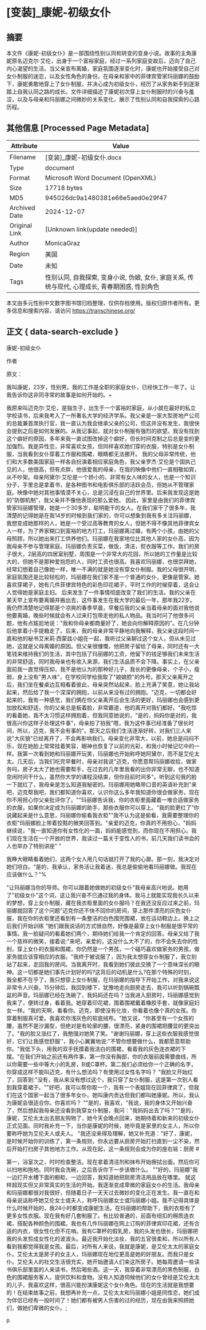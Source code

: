 # [变装]_康妮-初级女仆



## 摘要

<!-- tcd_abstract -->
本文件《康妮-初级女仆》是一部围绕性别认同和转变的变身小说。故事的主角康妮原名迈克尔·艾伦，出身于一个富裕家庭，经过一系列家庭变故后，迈向了自己内心渴望的生活。当父亲宣布离婚，家庭氛围逐渐变化时，康妮也开始接受自己对女仆制服的迷恋，以及女性角色的身份。在母亲和家中的菲律宾管家玛丽娜的鼓励下，康妮勇敢地穿上了女仆制服，并决心成为初级女仆，经历了从家务新手到逐渐踏上自我认同之路的成长。文件详细描述了康妮初次穿上女仆制服时的兴奋与羞涩，以及与母亲和玛丽娜之间微妙的关系变化，展示了性别认同和自我探索的心路历程。

<!-- tcd_abstract_end -->

## 其他信息 [Processed Page Metadata]

| Attribute       | Value                                  |
|-----------------|----------------------------------------|
| Filename        | [变装]_康妮-初级女仆.docx                             |
| Type            | document                                 |
| Format          | Microsoft Word Document (OpenXML)                               |
| Size            | 17718 bytes                           |
| MD5             | 945026dc9a1480381e66e5aed0e29f47                                  |
| Archived Date   | 2024-12-07                             |
| Original Link   | [Unknown link(update needed)]                         |
| Author          | MonicaGraz                               |
| Region          | 美国                               |
| Date            | 未知                                 |
| Tags            | 性别认同, 自我探索, 变身小说, 伪娘, 女仆, 家庭关系, 传统与现代, 心理成长, 青春期困惑, 性别角色                                 |

本文由多元性别中文数字图书馆归档整理，仅供存档使用。版权归原作者所有。更多信息和搜索内容，请访问 <https://transchinese.org/>


## 正文 { data-search-exclude }

<!-- tcd_main_text -->
康妮-初级女仆



作者



原文：



我叫康妮，23岁，性别男。我的工作是全职的家庭女仆，已经快工作一年了。让我告诉你这非同寻常的故事是如何开始的。+

我原来叫迈克尔·艾伦，是独生子，出生于一个富裕的家庭，从小就在最好的私立学校读书，后来我考入了一所著名大学的经济学系。我父亲是一家大型房地产公司的总裁兼首席执行官，我一直认为我会继承父亲的公司，但这并没有发生，我很快会提到之后是如何发展的。从我记事起，就对女仆制服有强烈的欲望。我没有找到这个癖好的原因，多年来我一直试图改掉这个癖好，但长时间克制之后总是变的更加强烈。我是异性恋，非常喜欢女孩，但同样喜欢她们穿的衣服，特别是女仆制服，当我看到女仆穿着工作服和围裙，眼睛都无法挪开。 我的父母非常传统，他们和大多数美国家庭一样各自扮演着相应家庭角色，我父亲罗杰·艾伦是个固执己见的人，他很高，但有点胖，他很爱我的母亲，在我的映像中他们一直相敬如宾，从不吵架。母亲阿黛尔·艾伦是一个娇小的、非常有女人味的女人，也是一个知识分子，手里总是拿着书，是各种图书和电影俱乐部的活跃会员，但她从不管理家庭。映像中她对其他事情漠不关心，总是沉浸在自己的世界里。后来我发现这是她的"防御机制"，我父亲并不像他表现的那么爱她。 因此，家里是由我们的菲律宾管家玛丽娜管理，她是一个30多岁，聪明能干的女人。在我们家干了很多年，我清楚的记得她是在我14岁的时候到我们家的，你可以想象到我有多关注玛丽娜，我想变成她那样的人，她是一个受过高等教育的女人，但她不得不像其他菲律宾女人一样，为了养家糊口到富裕的地方打工，玛丽娜离过婚，有两个小孩，由她的父母照顾，所以她出来打工供养他们。玛丽娜在我家地位比其他人家的女仆高，因为我母亲不参与管理家庭。玛丽娜负责买菜，做饭，清洁，熨衣服等工作。我们的房子很大，2层高的四居室别墅，周围是一个非常大的花园，所以她的工作量是比较大的，但她不是那种爱抱怨的人，同时工资也很高。我喜欢玛丽娜，也很崇拜她，经常幻想着自己像她一样，唯一不满的就是她没有穿女仆制服。我的父母很开明，家庭氛围还是比较轻松的，玛丽娜在我们家不是一个普通的女仆，更像是管家。她喜欢穿裙子，她有几件菲律宾特色的彩色印花裙子，平时工作的时候穿着，这会让人觉得她是家庭主妇。 后来发生了一件事情彻底改变了我们的生活。我的父亲在某天早上宣布要离婚并搬出去，这件事发生在我大学的最后一年，那年我22岁。我仍然清楚地记得那是个凉爽的春季早晨，早餐后我的父亲当着母亲的面对我他说他要离婚，晚些时候就会有人过来打包带走他的私人物品。我当时问了他很多问题，他有点尴尬地说："我和你母亲都商量好了，她会向你解释原因的"。在几分钟后他拿着小手提箱走了。后来，我的母亲非常平静地向我解释，我父亲这段时间一直和他的秘书艾米莉·西蒙兹小姐在一起，我听过父亲聊过这个女人，但从未见过她，这就是父母离婚的原因。但父亲很慷慨，他把房子留给了母亲，同时还有一大笔钱来维持我们的生活，其中包括了玛丽娜的工资，他留下的钱足够我们未来生活的非常舒适，同时我母亲也有收入来源，我们生活品质不会下降。事实上，在父亲面前我一直觉得压抑，我不是他认为的那种好儿子，我长的更像母亲，个子小，瘦弱，身上没有"男人味"，在学校同学给我取了"娘娘腔"的外号。那天父亲离开之后，我们坐在餐桌边互相看着彼此，母亲突然站起来，脸上充满了笑意，她让我站起来，然后给了我一个深深的拥抱，以前从来没有过的拥抱。"迈克，一切都会好起来的，我有一种感觉，我们俩在你父亲离开后会生活的更好，玛丽娜也会感到更加放松和舒适，你的父亲总是板着脸，非常霸道，他的离开对我们都好。"我吃惊的看着她，我不太习惯这样拥抱着，但我同意她说的，"是的，妈妈你是对的，我很高兴你这样子处理这件事"，母亲拍了拍我"嗯，我为这件事已经准备了很长时间，所以，迈克，我不会有事的"。那天之后我们生活逐渐好转，对我们三人来说"大灰狼"已经离开了，不会再影响我们。母亲变化非常大，以前，她总是闷闷不乐，现在她脸上常常挂着笑容，眼神也恢复了以前的光彩，和我小时候记忆中的一样。我第一次看到她和玛丽娜开玩笑，玛丽娜也开始称呼她阿黛尔，而不是艾伦太太。几天后，当我们吃完早餐时，母亲对我说"迈克，你愿意帮玛丽娜收拾，做家务吗，房子太大了她也需要帮手，在过去的几年里我看的出你非常无聊，也不知道空闲时间干什么，虽然你大学的课程没结束，但你目前时间多"。听到这句我的脸一下就红了，我母亲是怎么知道我秘密的。玛丽娜用她略带口音的英语补充到"来吧，迈克帮我吧，我们都知道你喜欢，认识你这么多年我知道你很会做家务，现在你不用担心你父亲批评你了。""玛丽娜告诉我，你的衣柜里面藏着一堆合适做家务的衣服，如果你决定成为玛丽娜的助手，那些衣服你可以穿上。"我的脸更红了"你说藏起来是什么意思，玛丽娜你偷看我衣柜""我不认为这是偷看，我需要整理你的衣柜"玛丽娜脸上带着狡黠的微笑回答到。"亲爱的迈克，你真的不用担心，"妈妈继续说，"我一直知道你有女性化的一面，妈妈能感觉到，而你现在不用担心。我们现在生活在一个开放的世界，我读过一篇关于变性人的书，前几天我们读书会的人也举办了特别讲座" "

我睁大眼睛看着她们，这两个女人用几句话就打开了我的心扉。那一刻，我决定对她们坦白。"是的，我承认，家务活让我着迷，我总是偷偷地看玛丽娜做。我现在应该做什么？"%

"让玛丽娜当你的导师。你可以跟着她做她的初级女仆"我母亲高兴地说。她用了"初级女仆"这个词，这让我兴奋不已通过我的身体。我马上就能实现我长久以来的梦想，穿上女仆制服，藏在我衣柜里面的女仆服吗？在我还没反应过来之前，玛丽娜就回答了这个问题"迈克你还不快不回你的房间，穿上那件漂亮的灰色女仆服，我在你的衣柜里还看到有一条整洁的白色围兜围裙，放在运动鞋边上。换上之后我们开始训练 "她们跟我说话的方式很自然，好像是最穿上女仆制服是很平常的事情。我一脸疑问的看着她们两个，期待她们给我一个肯定的回答。母亲又给了我一个慈祥的微笑，接着说:"来吧，亲爱的，这没什么大不了的，你不会失去你的性别，穿上女仆的衣服和围裙，你仍然是一个男孩，一个碰巧喜欢做家务的男孩，做家务就应该穿相应的衣服。"我终于被说服了，因为我太想穿女仆制服了，我立刻站了起来，走回我的房间。当我离开时，我看到她们彼此交换了一个意味深长的眼神。这一切都是她们事先计划好的吗?这背后的动机是什么?在那个特殊的时刻，我全都不在乎了，我只想穿上女仆制服，在玛丽娜的指导下开始工作，对我来说这非常令人兴奋。15分钟后，我回到楼下，犹豫地走向厨房走去，我可以听到锅碗瓢盆的声音。玛丽娜已经在洗碗了，我妈妈还在吗？当我进入厨房时，玛丽娜感觉到我来了，便转过身，看着我。她穿着印花裙，围着围裙戴着橡胶手套，就像家庭妇女一样。"我的天啊，看看你。迈克，即使没有化妆，你看着也像个真的女孩。你穿着制服真可爱。我喜欢你浅灰色的软底绒布。"她又说，"你甚至有一个女孩的腰，虽然不是沙漏型，但绝对是有轮廓的腰，很漂亮，紧身的围裙把腰显的更突出了。"我的脸又涨红了，我勉强对她笑了笑。"谢谢玛丽娜，穿上这些衣服我感觉很好，它们让我感觉舒服''，我小心翼翼地说:"不管你想要做什么，我都愿意帮助你。"我低下头，用我的双手抚摸着我洁白的围裙，看着我的灰色连衣裙的下摆。"在我们开始之前还有两件事，第一你没有胸部，你的衣服前面需要曲线，所以你需要一些中等大小的乳房，B或C罩杯。第二我们必须给你一个正确的名字，你穿成这样不能叫迈克，有什么想法吗？有使用过女性名字吗？ "我脸又开始红了，回答到:"没有，我从来没有想过这个，我只穿了女仆制服，这是第一次别人看到我穿着裙子。""好吧，我可以帮你取一个，我有一个表姐现在回菲律宾了，但我们在这个国家一起当了很多年女仆。她叫康内贡达但我们都叫她康妮。所以，我认为康妮会很适合你。你喜欢吗？ ""是的，我喜欢，"我说，我的身体又开始兴奋了，然后想起我母亲还没看到我穿女仆制服，我问："我妈妈出去了吗？""是的，康妮，艾伦太太出去朋友购物了，她今天会晚点回来，她期待着和新来的初级女仆正式见面。同时我补充一下，当你是康妮的时候，她毕竟是家里的女主人，所以你要称呼她为艾伦夫人或夫人。 "我还没来得及理解，她又补充道："好了，康妮，是时候开始你的训练了，第一条规则，你永远要从厨房开始打扫直到一尘不染，然后开始打扫房子其他地方工作。从现在起，这一条规则会成为你的座右铭：厨房 #

第一，浴室次之，时时检查整洁。现在拿着清洁剂和抹布开始擦拭台面。然后你可以扫地和拖地。同时我会洗碗，之后告诉你下一步该做什么。 ""好的，玛丽娜"我一边打开水槽下面的橱柜，一边回答，我知道她把厨房清洁用品放在哪里。 就这样超现实但又非常真实的生活的开始。我逐渐变成卑微的家庭女仆的生活。我母亲和玛丽娜都很对我很好，但随着日子一天天过去微妙的变化正在发生。我一直在和母亲说话称呼她艾伦女士或夫人，称呼玛丽娜女士或玛丽娜小姐。我不记得具体是什么时候开始的，我24小时都变成康妮生活。在玛丽娜的帮助下，我的衣柜有了更多女性衣服。现在我有好几套制服了。有比较普通的，前面有纽扣的棉质连衣裙，搭配各种颜色的围裙。我也有几件玛丽娜在网上订购的菲律宾印花裙，还有合适的内衣，很女性化但不花哨。我有C罩杯的假乳房，我的头发也很长，玛丽娜把我的头发剪成女性化的波波头。最近我开始化淡妆，我的五官很柔和，所以所有人看到我都觉得我是女孩。最后，对所有人来说，我就是康妮，是艾伦太太的家庭女仆。艾伦太太是房子的女主人，玛丽娜现在地位更高是她的好朋友。而我只是女仆。艾伦夫人的社交生活很充实，她开始邀请人们来这所房子。她每周邀请一些读书俱乐部里面的人来读书，然后喝些酒。这一天，我穿着非常漂亮的黑色制服，白色的围裙服务客人，提供饮料和食物。没有人知道伺候他们的女仆曾经是艾伦太太的儿子，我喜欢这样，很高兴能扮演康妮这个女仆角色。现在的生活就是我想要的！在结束故事之前，我想再补充一点，艾伦太太和玛丽娜小姐是同性恋，她们成为伴侣已经有一段时间了！她们都有被男人伤害的过的经历，现在由我来照顾她们，做她们卑微的女仆。;

p
<!-- tcd_main_text_end -->

